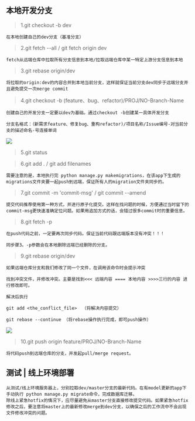 ## 本地开发分支
> 1.git checkout -b dev

    在本地创建自己的dev分支（基准分支）

> 2.git fetch --all    /     git fetch origin dev

    fetch从远端仓库中拉取所有分支信息到本地/拉取远端仓库中某一特定上游分支信息到本地

> 3.git rebase origin/dev

    将拉取的origin:dev的内容合并到本地当前分支，这样就保证当前分支dev同步于远端分支并且避免提交一次merge commit

> 4.git checkout -b (feature、bug、refactor)/PROJ/NO-Branch-Name

    创建自己的开发分支一定要以dev为基础。通过checkout -b创建某一具体开发分支

    分支名格式：（新需求feature、修复bug、重构refactor)/项目名称/Issue编号-对当前分支的描述命名-号连接单词
    
   ![](/Users/ziv/fetch_name.jpeg)

> 5.git status

> 6.git add . / git add filenames
     
    需要注意的是，本地执行完 python manage.py makemigrations，在该app下生成的migrations文件夹要一起push到远端，保证所有人的migration文件夹同步的。

> 7.git commit -m 'commit-msg' / git commit --amend

    提交代码推荐使用第一种方式，并进行原子化提交。这样在找问题的时候，方便通过当时留下的commit-msg更快速准确定位问题。如果用追加方式的话，会错过很多commit时的重要信息。

> 8.git fetch -p

    在push代码之前，一定要再次同步代码。保证当前代码跟远端版本没有冲突！！！

    同步骤3。-p参数会在本地删除远端已经删除的分支。

> 9.git rebase origin/dev

    如果远端仓库分支和我们修改了同一个文件，在调用该命令时会提示冲突

    找到冲突文件，并修改冲突。主要是找到<<< 远端内容 ==== 本地内容 >>>>三行的内容 进行修改即可。

    解决后执行

    git add <the_conflict_file>  （将解决内容提交）

    git rebase --continue （将rebase操作执行完成，即可push操作）
  
  ![](/Users/ziv/branch.jpeg)

> 10.git push origin feature/PROJ/NO-Branch-Name

    将代码push到远端仓库的分支，并发起pull/merge request。
    
## 测试 | 线上环境部署

	从测试/线上环境服务器上，分别拉取dev/master分支的最新代码。在有model更新的app下手动执行 python manage.py migrate命令，完成数据库迁移。
	除线上紧急hotfix的情况下，应尽量避免从master分支直接修改提交代码。如果紧急hotfix修改之后，要注意将master上的最新修改merge到dev分支，以确保之后的工作流中不会出现文件修改冲突的问题。